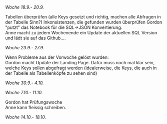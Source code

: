 *Woche 18.9.- 20.9.*

Tabellen überprüfen (alle Keys gesetzt und richtig, machen alle Abfragen in der Tabelle Sinn?)
Inkonsistenzen, die gefunden wurden überprüfen
Gordon "putzt" das Notebook für die SQL->JSON Konvertierung.   
Anne macht zu jedem Wochenende ein Update der aktuellen SQL Version und lädt sie auf das Github....

*Woche 23.9.- 27.9.*

Wenn Probleme aus der Vorwoche gelöst wurden:  
Gordon macht Update der Landing Page. Dafür muss noch mal klar sein, welche Keys sollen 
abgefragt werden (idealerweise, die Keys, die auch in der Tabelle als Tabellenköpfe zu sehen sind)

*Woche 30.9.- 4.10.*

*Woche 7.10.- 11.10.*

Gordon hat Prüfungswoche  
Anne kann fleissig schreiben.  

*Woche 14.10.- 18.10.*


